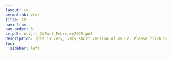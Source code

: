 ```yaml
---
layout: cv
permalink: /cv/
title: CV
nav: true
nav_order: 5
cv_pdf: Arijit_CVFull_February2025.pdf
description: This is very, very short version of my CV. Please click on the PDF button to download a full version of my latest CV. All CV versions are date stamped on last date of update.
toc:
  sidebar: left
---
```

